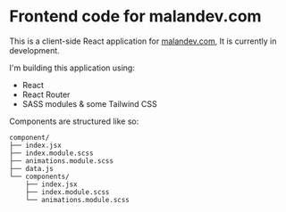 # Frontend code for malandev.com 

This is a client-side React application for [malandev.com](https://malandev.com), It is currently in development.

I'm building this application using:
- React
- React Router 
- SASS modules & some Tailwind CSS

Components are structured like so:
```
component/
├── index.jsx
├── index.module.scss
├── animations.module.scss
├── data.js
└── components/
    ├── index.jsx
    ├── index.module.scss
    └── animations.module.scss
```


